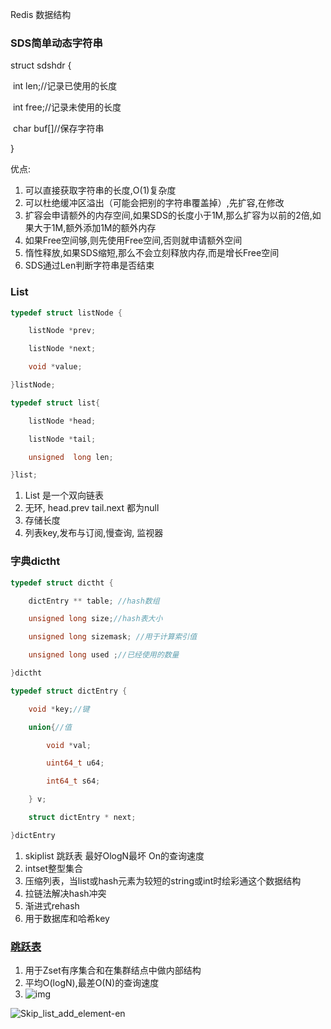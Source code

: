 Redis 数据结构

### SDS简单动态字符串

struct sdshdr {

​	int len;//记录已使用的长度

​	int free;//记录未使用的长度

​	char buf[]//保存字符串

}

优点:

1. 可以直接获取字符串的长度,O(1)复杂度
2. 可以杜绝缓冲区溢出（可能会把别的字符串覆盖掉）,先扩容,在修改
3. 扩容会申请额外的内存空间,如果SDS的长度小于1M,那么扩容为以前的2倍,如果大于1M,额外添加1M的额外内存
4. 如果Free空间够,则先使用Free空间,否则就申请额外空间
5. 惰性释放,如果SDS缩短,那么不会立刻释放内存,而是增长Free空间
6. SDS通过Len判断字符串是否结束

### List

```c
typedef struct listNode {	

	listNode *prev;

	listNode *next;

	void *value;

}listNode;

typedef struct list{

	listNode *head;

	listNode *tail;

	unsigned  long len;

}list;
```



1. List 是一个双向链表
2. 无环, head.prev tail.next 都为null
3. 存储长度
4. 列表key,发布与订阅,慢查询, 监视器

### 字典dictht 

```c
typedef struct dictht {

	dictEntry ** table; //hash数组

	unsigned long size;//hash表大小

	unsigned long sizemask; //用于计算索引值

	unsigned long used ;//已经使用的数量

}dictht
```

```c
typedef struct dictEntry {

	void *key;//键

	union{//值

		void *val;

		uint64_t u64;

		int64_t s64;

	} v;

	struct dictEntry * next;

}dictEntry
```



1. skiplist 跳跃表 最好OlogN最坏 On的查询速度
2. intset整型集合
3. 压缩列表，当list或hash元素为较短的string或int时绘彩通这个数据结构
4. 拉链法解决hash冲突
5. 渐进式rehash
6. 用于数据库和哈希key

### [跳跃表](https://blog.csdn.net/lz710117239/article/details/78408919)

1. 用于Zset有序集合和在集群结点中做内部结构
2. 平均O(logN),最差O(N)的查询速度
3. ![img](https://upload.wikimedia.org/wikipedia/commons/2/2c/Skip_list_add_element-en.gif)

![Skip_list_add_element-en](/home/justinniu/download/Skip_list_add_element-en.gif)